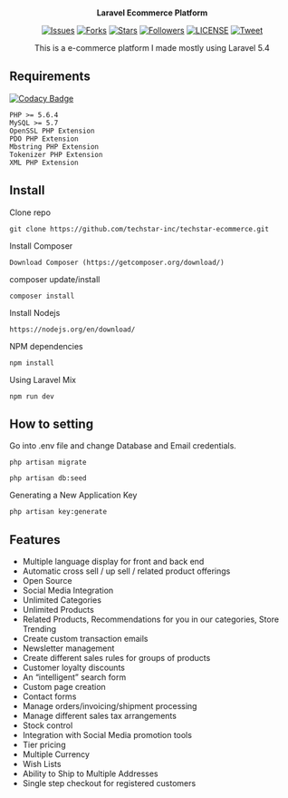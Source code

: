 <p align="center">
</a><br>
	<b>Laravel Ecommerce Platform</b>
</p>
<p align="center">
    <a href="https://github.com/techstar-inc/techstar-ecommerce/issues">
        <img src="https://img.shields.io/github/issues/techstar-inc/techstar-ecommerce.svg"
            alt="Issues"></a>
     <a href="https://github.com/techstar-inc/techstar-ecommerce/fork">
        <img src="https://img.shields.io/github/forks/techstar-inc/techstar-ecommerce.svg?style=social&label=Fork"
            alt="Forks"></a>
    <a href="https://github.com/techstar-inc/techstar-ecommerce/stargazers">
        <img src="https://img.shields.io/github/stars/techstar-inc/techstar-ecommerce.svg?style=social&label=Stars"
            alt="Stars"></a>
    <a href="https://github.com/tortuvshin/">
        <img src="https://img.shields.io/github/followers/tortuvshin.svg?style=social&label=Follow"
            alt="Followers"></a>
    <a href="https://raw.githubusercontent.com/techstar-inc/techstar-ecommerce/master/LICENSE">
        <img src="https://img.shields.io/badge/license-MIT-blue.svg"
            alt="LICENSE"></a>
    <a href="https://twitter.com/intent/tweet?text=Wow:&url=%5Bobject%20Object%5D">
        <img src="https://img.shields.io/twitter/url/https/github.com/techstar-inc/techstar-ecommerce.svg?style=social"
            alt="Tweet"></a>
</p>

<p align="center">
This is a e-commerce platform I made mostly using Laravel 5.4
</p>

## Requirements

[![Codacy Badge](https://api.codacy.com/project/badge/Grade/ef245b14a33f4022b7ffd56b5f40483c)](https://www.codacy.com/app/tortuvshin/techstar-ecommerce?utm_source=github.com&utm_medium=referral&utm_content=techstar-inc/techstar-ecommerce&utm_campaign=badger)

	PHP >= 5.6.4
	MySQL >= 5.7
	OpenSSL PHP Extension
	PDO PHP Extension
	Mbstring PHP Extension
	Tokenizer PHP Extension
	XML PHP Extension


<a name="installation"></a>
## Install

Clone repo

```
git clone https://github.com/techstar-inc/techstar-ecommerce.git
```

Install Composer

```
Download Composer (https://getcomposer.org/download/)
```

composer update/install 

```
composer install
```

Install Nodejs

```
https://nodejs.org/en/download/
```

NPM dependencies
```
npm install
```

Using Laravel Mix 

```
npm run dev
```

## How to setting 

Go into .env file and change Database and Email credentials.

```
php artisan migrate
```

```
php artisan db:seed
```
	
Generating a New Application Key
```
php artisan key:generate
```

## Features 
- Multiple language display for front and back end
- Automatic cross sell / up sell / related product offerings
- Open Source
- Social Media Integration
- Unlimited Categories
- Unlimited Products
- Related Products, Recommendations for you in our categories, Store Trending
- Create custom transaction emails
- Newsletter management
- Create different sales rules for groups of products
- Customer loyalty discounts
- An “intelligent” search form
- Custom page creation
- Contact forms
- Manage orders/invoicing/shipment processing
- Manage different sales tax arrangements
- Stock control
- Integration with Social Media promotion tools
- Tier pricing
- Multiple Currency
- Wish Lists
- Ability to Ship to Multiple Addresses
- Single step checkout for registered customers


[NODEJS]: https://nodejs.org/en/download/
[COMPOSER]: https://getcomposer.org/download/
[RECAPTCHA]: https://www.google.com/recaptcha/admin#list
